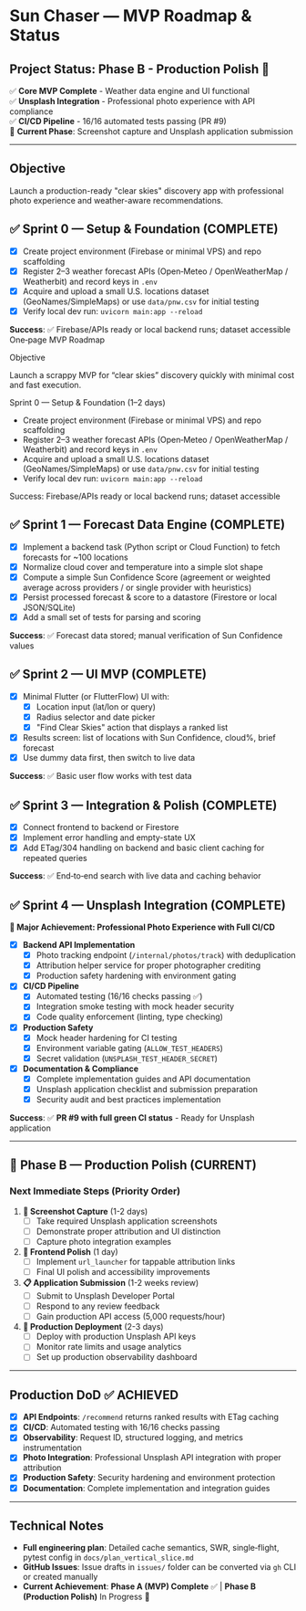 # Sun Chaser — MVP Roadmap & Status

## Project Status: Phase B - Production Polish 🚀

✅ **Core MVP Complete** - Weather data engine and UI functional  
✅ **Unsplash Integration** - Professional photo experience with API compliance  
✅ **CI/CD Pipeline** - 16/16 automated tests passing (PR #9)  
🎯 **Current Phase**: Screenshot capture and Unsplash application submission

---

## Objective

Launch a production-ready "clear skies" discovery app with professional photo experience and weather-aware recommendations.

## ✅ Sprint 0 — Setup & Foundation (COMPLETE)

- [x] Create project environment (Firebase or minimal VPS) and repo scaffolding
- [x] Register 2–3 weather forecast APIs (Open‑Meteo / OpenWeatherMap / Weatherbit) and record keys in `.env`
- [x] Acquire and upload a small U.S. locations dataset (GeoNames/SimpleMaps) or use `data/pnw.csv` for initial testing
- [x] Verify local dev run: `uvicorn main:app --reload`

**Success**: ✅ Firebase/APIs ready or local backend runs; dataset accessible One‑page MVP Roadmap

Objective

Launch a scrappy MVP for “clear skies” discovery quickly with minimal cost and fast execution.

Sprint 0 — Setup & Foundation (1–2 days)

- Create project environment (Firebase or minimal VPS) and repo scaffolding
- Register 2–3 weather forecast APIs (Open‑Meteo / OpenWeatherMap / Weatherbit) and record keys in `.env`
- Acquire and upload a small U.S. locations dataset (GeoNames/SimpleMaps) or use `data/pnw.csv` for initial testing
- Verify local dev run: `uvicorn main:app --reload`

Success: Firebase/APIs ready or local backend runs; dataset accessible

## ✅ Sprint 1 — Forecast Data Engine (COMPLETE)

- [x] Implement a backend task (Python script or Cloud Function) to fetch forecasts for ~100 locations
- [x] Normalize cloud cover and temperature into a simple slot shape
- [x] Compute a simple Sun Confidence Score (agreement or weighted average across providers / or single provider with heuristics)
- [x] Persist processed forecast & score to a datastore (Firestore or local JSON/SQLite)
- [x] Add a small set of tests for parsing and scoring

**Success**: ✅ Forecast data stored; manual verification of Sun Confidence values

## ✅ Sprint 2 — UI MVP (COMPLETE)

- [x] Minimal Flutter (or FlutterFlow) UI with:
  - [x] Location input (lat/lon or query)
  - [x] Radius selector and date picker
  - [x] "Find Clear Skies" action that displays a ranked list
- [x] Results screen: list of locations with Sun Confidence, cloud%, brief forecast
- [x] Use dummy data first, then switch to live data

**Success**: ✅ Basic user flow works with test data

## ✅ Sprint 3 — Integration & Polish (COMPLETE)

- [x] Connect frontend to backend or Firestore
- [x] Implement error handling and empty-state UX
- [x] Add ETag/304 handling on backend and basic client caching for repeated queries

**Success**: ✅ End‑to‑end search with live data and caching behavior

## ✅ Sprint 4 — Unsplash Integration (COMPLETE) 

**🎯 Major Achievement: Professional Photo Experience with Full CI/CD**

- [x] **Backend API Implementation**
  - [x] Photo tracking endpoint (`/internal/photos/track`) with deduplication
  - [x] Attribution helper service for proper photographer crediting
  - [x] Production safety hardening with environment gating
- [x] **CI/CD Pipeline** 
  - [x] Automated testing (16/16 checks passing ✅)
  - [x] Integration smoke testing with mock header security
  - [x] Code quality enforcement (linting, type checking)
- [x] **Production Safety**
  - [x] Mock header hardening for CI testing
  - [x] Environment variable gating (`ALLOW_TEST_HEADERS`)
  - [x] Secret validation (`UNSPLASH_TEST_HEADER_SECRET`)
- [x] **Documentation & Compliance**
  - [x] Complete implementation guides and API documentation
  - [x] Unsplash application checklist and submission preparation
  - [x] Security audit and best practices implementation

**Success**: ✅ **PR #9 with full green CI status** - Ready for Unsplash application

---

## 🎯 Phase B — Production Polish (CURRENT)

### Next Immediate Steps (Priority Order)

1. **📸 Screenshot Capture** (1-2 days)
   - [ ] Take required Unsplash application screenshots
   - [ ] Demonstrate proper attribution and UI distinction
   - [ ] Capture photo integration examples

2. **🔗 Frontend Polish** (1 day)  
   - [ ] Implement `url_launcher` for tappable attribution links
   - [ ] Final UI polish and accessibility improvements

3. **📋 Application Submission** (1-2 weeks review)
   - [ ] Submit to Unsplash Developer Portal
   - [ ] Respond to any review feedback
   - [ ] Gain production API access (5,000 requests/hour)

4. **🚀 Production Deployment** (2-3 days)
   - [ ] Deploy with production Unsplash API keys
   - [ ] Monitor rate limits and usage analytics  
   - [ ] Set up production observability dashboard

---

## Production DoD ✅ ACHIEVED

- [x] **API Endpoints**: `/recommend` returns ranked results with ETag caching
- [x] **CI/CD**: Automated testing with 16/16 checks passing 
- [x] **Observability**: Request ID, structured logging, and metrics instrumentation
- [x] **Photo Integration**: Professional Unsplash API integration with proper attribution
- [x] **Production Safety**: Security hardening and environment protection
- [x] **Documentation**: Complete implementation and integration guides

---

## Technical Notes

- **Full engineering plan**: Detailed cache semantics, SWR, single‑flight, pytest config in `docs/plan_vertical_slice.md`
- **GitHub Issues**: Issue drafts in `issues/` folder can be converted via `gh` CLI or created manually
- **Current Achievement**: **Phase A (MVP) Complete** ✅ | **Phase B (Production Polish)** In Progress 🎯
